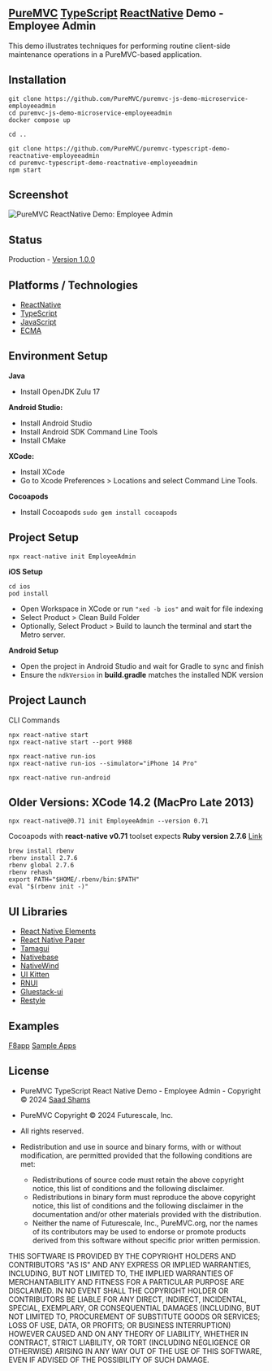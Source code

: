 ## [PureMVC](https://puremvc.org) [TypeScript](https://github.com/PureMVC/puremvc-typescript-multicore-framework/wiki) [ReactNative](https://en.wikipedia.org/wiki/React_Native) Demo - Employee Admin
This demo illustrates techniques for performing routine client-side maintenance operations in a PureMVC-based application.

## Installation
```shell
git clone https://github.com/PureMVC/puremvc-js-demo-microservice-employeeadmin
cd puremvc-js-demo-microservice-employeeadmin
docker compose up

cd ..

git clone https://github.com/PureMVC/puremvc-typescript-demo-reactnative-employeeadmin 
cd puremvc-typescript-demo-reactnative-employeeadmin 
npm start
```

## Screenshot
![PureMVC ReactNative Demo: Employee Admin]()

## Status
Production - [Version 1.0.0](https://github.com/PureMVC/puremvc-js-demo-react-employeeadmin/blob/master/VERSION)

## Platforms / Technologies
* [ReactNative](https://en.wikipedia.org/wiki/React_Native)
* [TypeScript](https://en.wikipedia.org/wiki/TypeScript)
* [JavaScript](http://en.wikipedia.org/wiki/JavaScript)
* [ECMA](https://en.wikipedia.org/wiki/ECMAScript)

## Environment Setup

**Java** 
* Install OpenJDK Zulu 17

**Android Studio:**
* Install Android Studio
* Install Android SDK Command Line Tools
* Install CMake

**XCode:**
* Install XCode
* Go to Xcode Preferences > Locations and select Command Line Tools.

**Cocoapods**
* Install Cocoapods `sudo gem install cocoapods`

## Project Setup
`npx react-native init EmployeeAdmin`

**iOS Setup**
```shell
cd ios
pod install
```
* Open Workspace in XCode or run `"xed -b ios"` and wait for file indexing
* Select Product > Clean Build Folder
* Optionally, Select Product > Build to launch the terminal and start the Metro server.

**Android Setup**
* Open the project in Android Studio and wait for Gradle to sync and finish
* Ensure the `ndkVersion` in **build.gradle** matches the installed NDK version

## Project Launch
CLI Commands
```shell
npx react-native start  
npx react-native start --port 9988

npx react-native run-ios
npx react-native run-ios --simulator="iPhone 14 Pro"

npx react-native run-android
```

## Older Versions: XCode 14.2 (MacPro Late 2013)
`npx react-native@0.71 init EmployeeAdmin --version 0.71`

Cocoapods with **react-native v0.71** toolset expects **Ruby version 2.7.6**
[Link](https://stackoverflow.com/questions/78099206/react-native-init-cocoapods-was-resolved)
```shell
brew install rbenv
rbenv install 2.7.6
rbenv global 2.7.6
rbenv rehash
export PATH="$HOME/.rbenv/bin:$PATH"
eval "$(rbenv init -)"
```

## UI Libraries
* [React Native Elements](https://reactnativeelements.com)
* [React Native Paper](https://reactnativepaper.com)
* [Tamagui](https://tamagui.dev)
* [Nativebase](https://nativebase.io)
* [NativeWind](https://www.nativewind.dev)
* [UI Kitten](https://akveo.github.io/react-native-ui-kitten)
* [RNUI](https://wix.github.io/react-native-ui-lib)
* [Gluestack-ui](https://ui.gluestack.io)
* [Restyle](https://github.com/Shopify/restyle)

## Examples
[F8app](https://github.com/fbsamples/f8app)
[Sample Apps](https://github.com/SamuelOkoroShow)

## License
* PureMVC TypeScript React Native Demo - Employee Admin - Copyright © 2024 [Saad Shams](https://www.linkedin.com/in/muizz)
* PureMVC Copyright © 2024 Futurescale, Inc.
* All rights reserved.

* Redistribution and use in source and binary forms, with or without modification, are permitted provided that the following conditions are met:

    * Redistributions of source code must retain the above copyright notice, this list of conditions and the following disclaimer.
    * Redistributions in binary form must reproduce the above copyright notice, this list of conditions and the following disclaimer in the documentation and/or other materials provided with the distribution.
    * Neither the name of Futurescale, Inc., PureMVC.org, nor the names of its contributors may be used to endorse or promote products derived from this software without specific prior written permission.

THIS SOFTWARE IS PROVIDED BY THE COPYRIGHT HOLDERS AND CONTRIBUTORS "AS IS" AND ANY EXPRESS OR IMPLIED WARRANTIES, INCLUDING, BUT NOT LIMITED TO, THE IMPLIED WARRANTIES OF MERCHANTABILITY AND FITNESS FOR A PARTICULAR PURPOSE ARE DISCLAIMED. IN NO EVENT SHALL THE COPYRIGHT HOLDER OR CONTRIBUTORS BE LIABLE FOR ANY DIRECT, INDIRECT, INCIDENTAL, SPECIAL, EXEMPLARY, OR CONSEQUENTIAL DAMAGES (INCLUDING, BUT NOT LIMITED TO, PROCUREMENT OF SUBSTITUTE GOODS OR SERVICES; LOSS OF USE, DATA, OR PROFITS; OR BUSINESS INTERRUPTION) HOWEVER CAUSED AND ON ANY THEORY OF LIABILITY, WHETHER IN CONTRACT, STRICT LIABILITY, OR TORT (INCLUDING NEGLIGENCE OR OTHERWISE) ARISING IN ANY WAY OUT OF THE USE OF THIS SOFTWARE, EVEN IF ADVISED OF THE POSSIBILITY OF SUCH DAMAGE.
